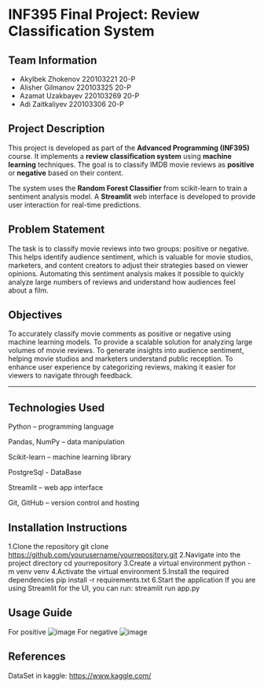 # INF395 Final Project: Review Classification System

## Team Information

- Akylbek Zhokenov 220103221 20-P
- Alisher Gilmanov 220103325 20-P
- Azamat Uzakbayev 220103269 20-P
- Adi Zaitkaliyev  220103306 20-P

## Project Description

This project is developed as part of the **Advanced Programming (INF395)** course.
It implements a **review classification system** using **machine learning** techniques.
The goal is to classify IMDB movie reviews as **positive** or **negative** based on their content.

The system uses the **Random Forest Classifier** from scikit-learn to train a sentiment analysis model.
A **Streamlit** web interface is developed to provide user interaction for real-time predictions.

## Problem Statement

The task is to classify movie reviews into two groups: positive or negative. This helps identify audience sentiment, which is valuable for movie studios, marketers, and content creators to adjust their strategies based on viewer opinions. Automating this sentiment analysis makes it possible to quickly analyze large numbers of reviews and understand how audiences feel about a film.

## Objectives

To accurately classify movie comments as positive or negative using machine learning models.
To provide a scalable solution for analyzing large volumes of movie reviews.
To generate insights into audience sentiment, helping movie studios and marketers understand public reception.
To enhance user experience by categorizing reviews, making it easier for viewers to navigate through feedback.

---

## Technologies Used
Python – programming language

Pandas, NumPy – data manipulation

Scikit-learn – machine learning library

PostgreSql - DataBase

Streamlit – web app interface

Git, GitHub – version control and hosting

## Installation Instructions
1.Clone the repository
git clone https://github.com/yourusername/yourrepository.git
2.Navigate into the project directory
cd yourrepository
3.Create a virtual environment
python -m venv venv
4.Activate the virtual environment
5.Install the required dependencies
pip install -r requirements.txt
6.Start the application If you are using Streamlit for the UI, you can run:
streamlit run app.py

## Usage Guide
For positive
![image](https://github.com/user-attachments/assets/e216ed38-a1d3-4c8a-a012-6eabf463922d)
For negative
![image](https://github.com/user-attachments/assets/b140a02b-a03a-4164-ba22-2396369cc07f)

## References
DataSet in kaggle: https://www.kaggle.com/
